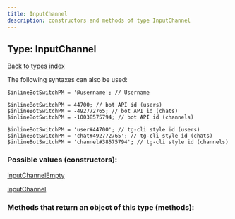 ```yaml
---
title: InputChannel
description: constructors and methods of type InputChannel
---
```

## Type: InputChannel  
[Back to types index](index.md)



The following syntaxes can also be used:

```
$inlineBotSwitchPM = '@username'; // Username

$inlineBotSwitchPM = 44700; // bot API id (users)
$inlineBotSwitchPM = -492772765; // bot API id (chats)
$inlineBotSwitchPM = -10038575794; // bot API id (channels)

$inlineBotSwitchPM = 'user#44700'; // tg-cli style id (users)
$inlineBotSwitchPM = 'chat#492772765'; // tg-cli style id (chats)
$inlineBotSwitchPM = 'channel#38575794'; // tg-cli style id (channels)
```


### Possible values (constructors):

[inputChannelEmpty](../constructors/inputChannelEmpty.md)  

[inputChannel](../constructors/inputChannel.md)  



### Methods that return an object of this type (methods):



